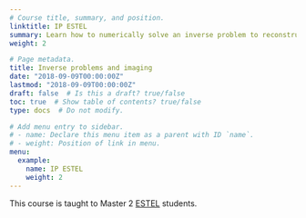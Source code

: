 ```yaml
---
# Course title, summary, and position.
linktitle: IP ESTEL
summary: Learn how to numerically solve an inverse problem to reconstruct an image.
weight: 2

# Page metadata.
title: Inverse problems and imaging
date: "2018-09-09T00:00:00Z"
lastmod: "2018-09-09T00:00:00Z"
draft: false  # Is this a draft? true/false
toc: true  # Show table of contents? true/false
type: docs  # Do not modify.

# Add menu entry to sidebar.
# - name: Declare this menu item as a parent with ID `name`.
# - weight: Position of link in menu.
menu:
  example:
    name: IP ESTEL
    weight: 2
---
```


This course is taught to Master 2 [ESTEL](http://www.unice.fr/elec/) students.
